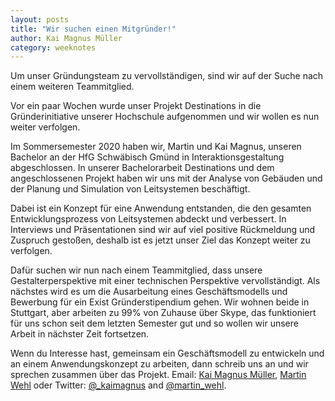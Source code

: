 ```yaml
---
layout: posts
title: "Wir suchen einen Mitgründer!"
author: Kai Magnus Müller
category: weeknotes
---
```


Um unser Gründungsteam zu vervollständigen, sind wir auf der Suche nach einem weiteren Teammitglied.

Vor ein paar Wochen wurde unser Projekt Destinations in die Gründerinitiative unserer Hochschule aufgenommen und wir wollen es nun weiter verfolgen. 

Im Sommersemester 2020 haben wir, Martin und Kai Magnus, unseren Bachelor an der HfG Schwäbisch Gmünd in Interaktionsgestaltung abgeschlossen. In unserer Bachelorarbeit Destinations und dem angeschlossenen Projekt haben wir uns mit der Analyse von Gebäuden und der Planung und Simulation von Leitsystemen beschäftigt.

Dabei ist ein Konzept für eine Anwendung entstanden, die den gesamten Entwicklungsprozess von Leitsystemen abdeckt und verbessert. In Interviews und Präsentationen sind wir auf viel positive Rückmeldung und Zuspruch gestoßen, deshalb ist es jetzt unser Ziel das Konzept weiter zu verfolgen.

Dafür suchen wir nun nach einem Teammitglied, dass unsere Gestalterperspektive mit einer technischen Perspektive vervollständigt. Als nächstes wird es um die Ausarbeitung eines Geschäftsmodells und Bewerbung für ein Exist Gründerstipendium gehen. Wir wohnen beide in Stuttgart, aber arbeiten zu 99% von Zuhause über Skype, das funktioniert für uns schon seit dem letzten Semester gut und so wollen wir unsere Arbeit in nächster Zeit fortsetzen.

Wenn du Interesse hast, gemeinsam ein Geschäftsmodell zu entwickeln und an einem Anwendungskonzept zu arbeiten, dann schreib uns an und wir sprechen zusammen über das Projekt. Email: <a id="" href="click:the.address.will.be.decrypted.by.javascript" onclick='openMailer(this);' data-address="xnv.zhryyre@ust-tzhraq.qr">Kai Magnus Müller</a>, <a id="" href="click:the.address.will.be.decrypted.by.javascript" onclick='openMailer(this);' data-address="znegva.jruy@ust-tzhraq.qr">Martin Wehl</a> oder Twitter: <a href="https://www.twitter.com/_kaimagnus">@_kaimagnus</a> and <a href="https://twitter.com/martin_wehl">@martin_wehl</a>.
